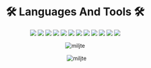 <h1 align="center">🛠️ Languages And Tools 🛠️</h1>
<p align="center">
  <code><img src="https://img.shields.io/badge/node.js%20-%2343853D.svg?&style=for-the-badge&logo=node.js&logoColor=white" /></code>
  <code><img src="https://img.shields.io/badge/javascript%20-%23323330.svg?&style=for-the-badge&logo=javascript&logoColor=%23F7DF1E" /></code>
  <code><img src="https://img.shields.io/badge/html5%20-%23E34F26.svg?&style=for-the-badge&logo=html5&logoColor=white" /></code>
  <code><img src="https://img.shields.io/badge/css3%20-%231572B6.svg?&style=for-the-badge&logo=css3&logoColor=white" /></code>
  <code><img src="https://img.shields.io/badge/python%20-%2314354C.svg?&style=for-the-badge&logo=python&logoColor=white" /></code>
  <code><img src="https://img.shields.io/badge/express.js%20-%23404d59.svg?&style=for-the-badge" /></code>
  <code><img src="https://img.shields.io/badge/react%20-%2320232a.svg?&style=for-the-badge&logo=react&logoColor=%2361DAFB" /></code>
  <code><img src="https://img.shields.io/badge/bootstrap%20-%23563D7C.svg?&style=for-the-badge&logo=bootstrap&logoColor=white" /></code>
  <code><img src="https://img.shields.io/badge/github%20-%23121011.svg?&style=for-the-badge&logo=github&logoColor=white" /></code>
  <code><img src="https://img.shields.io/badge/heroku%20-%23430098.svg?&style=for-the-badge&logo=heroku&logoColor=white" /></code>
  <code><img src="https://img.shields.io/badge/vercel%20-%23000000.svg?&style=for-the-badge&logo=vercel&logoColor=white" /></code>
  <code><img src="https://img.shields.io/badge/MongoDB-%234ea94b.svg?&style=for-the-badge&logo=mongodb&logoColor=white" /></code>
</p>
<p align="center">
  <img align="center" src="https://github-readme-stats.vercel.app/api/top-langs/?username=miljte&layout=compact&hide=html" alt="miljte" />
</p>
<p align="center">&nbsp; <img align="center" src="https://github-readme-stats.vercel.app/api?username=miljte&show_icons=true" alt="miljte" />
</p>
